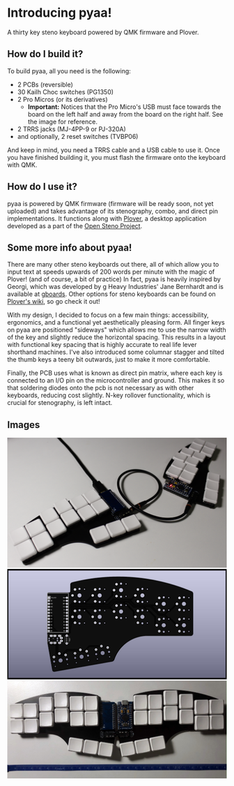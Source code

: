 # Introducing pyaa!
A thirty key steno keyboard powered by QMK firmware and Plover.

## How do I build it?
To build pyaa, all you need is the following:
* 2 PCBs (reversible)
* 30 Kailh Choc switches (PG1350)
* 2 Pro Micros (or its derivatives)
  * **Important:** Notices that the Pro Micro's USB must face towards the board on the left half and away from the board on the right half. See the image for reference.
* 2 TRRS jacks (MJ-4PP-9 or PJ-320A) 
* and optionally, 2 reset switches (TVBP06)

And keep in mind, you need a TRRS cable and a USB cable to use it. Once you have finished building it, you must flash the firmware onto the keyboard with QMK.

## How do I use it?
pyaa is powered by QMK firmware (firmware will be ready soon, not yet uploaded) and takes advantage of its stenography, combo, and direct pin implementations. It functions along with [Plover](https://github.com/openstenoproject/plover), a desktop application developed as a part of the [Open Steno Project](http://www.openstenoproject.org/). 

## Some more info about pyaa!
There are many other steno keyboards out there, all of which allow you to input text at speeds upwards of 200 words per minute with the magic of Plover! (and of course, a bit of practice) In fact, pyaa is heavily inspired by Georgi, which was developed by g Heavy Industries' Jane Bernhardt and is available at [gboards](https://www.gboards.ca/product/georgi). Other options for steno keyboards can be found on [Plover's wiki](https://github.com/openstenoproject/plover/wiki/Supported-Hardware), so go check it out!

With my design, I decided to focus on a few main things: accessibility, ergonomics, and a functional yet aesthetically pleasing form. All finger keys on pyaa are positioned "sideways" which allows me to use the narrow width of the key and slightly reduce the horizontal spacing. This results in a layout with functional key spacing that is highly accurate to real life lever shorthand machines. I've also introduced some columnar stagger and tilted the thumb keys a teeny bit outwards, just to make it more comfortable.

Finally, the PCB uses what is known as direct pin matrix, where each key is connected to an I/O pin on the microcontroller and ground. This makes it so that soldering diodes onto the pcb is not necessary as with other keyboards, reducing cost slightly. N-key rollover functionality, which is crucial for stenography, is left intact.

## Images
![pyaa](https://raw.githubusercontent.com/konomu/pyaa/main/IMG_6998.jpg)
![PCB](https://raw.githubusercontent.com/konomu/pyaa/main/pyaa.jpg)
![scale](https://raw.githubusercontent.com/konomu/pyaa/main/scale.jpg)
